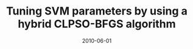 ---
title: "Tuning SVM parameters by using a hybrid CLPSO-BFGS algorithm"
collection: publications
permalink: /publication/Tuning
date: 2010-06-01
venue: "Neurocomputing"
city: "GuangZhou"
state: ""
thumbnail: "masktrack.png"
teaser : masktrack.jpg
authors: "Shutao Li, Mingkui Tan"
bibtex: Tuning.txt
uri: 
arxiv: http://www.nlpr.ia.ac.cn/2010papers/kz/gk4.pdf
project: 
source:
poster: 
data:
---